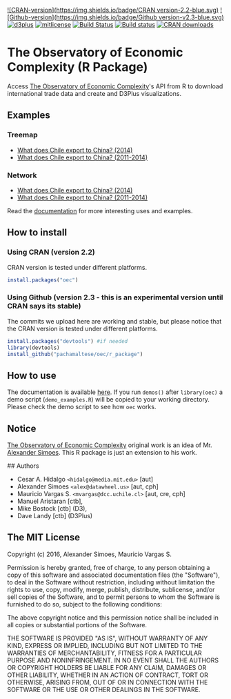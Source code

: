 [![CRAN-version](https://img.shields.io/badge/CRAN version-2.2-blue.svg)](https://cran.r-project.org/web/packages/oec/)
[![Github-version](https://img.shields.io/badge/Github version-v2.3-blue.svg)](https://github.com/pachamaltese/oec/)
[![d3plus](https://img.shields.io/badge/D3plus-1.9.8-green.svg)](https://github.com/alexandersimoes/d3plus) 
[![mitlicense](https://img.shields.io/badge/License-MIT-green.svg)](https://opensource.org/licenses/MIT)
[![Build Status](https://travis-ci.org/pachamaltese/oec.svg?branch=master)](https://travis-ci.org/pachamaltese/oec)
[![Build status](https://ci.appveyor.com/api/projects/status/5xvlffxy8ro4wc34?svg=true)](https://ci.appveyor.com/project/pachamaltese/oec)
[![CRAN downloads](http://cranlogs.r-pkg.org/badges/oec)](http://cran.rstudio.com/web/packages/oec/index.html)

# The Observatory of Economic Complexity (R Package)

Access [The Observatory of Economic Complexity](http://atlas.media.mit.edu/en/)'s API from R to download international trade data and create and D3Plus visualizations.

## Examples

### Treemap

  * [What does Chile export to China? (2014)](http://pacha.hk/oec/chl_chn_2014_4char_hs92_treemap_exports.html)
  * [What does Chile export to China? (2011-2014)](http://pacha.hk/oec/chl_chn_2011_2014_1_4char_hs92_treemap_exports.html)

### Network

  * [What does Chile export to China? (2014)](http://pacha.hk/oec/chl_chn_2014_4char_hs92_network_exports.html)
  * [What does Chile export to China? (2011-2014)](http://pacha.hk/oec/chl_chn_2011_2014_1_4char_hs92_network_exports.html)

Read the [documentation](http://pacha.hk/oec/oec.pdf) for more interesting uses and examples.

## How to install

### Using CRAN (version 2.2)

CRAN version is tested under different platforms.

```r
install.packages("oec")
```

### Using Github (version 2.3 - this is an experimental version until CRAN says its stable)

The commits we upload here are working and stable, but please notice that the CRAN version is tested under different platforms.

```r
install.packages("devtools") #if needed
library(devtools)
install_github("pachamaltese/oec/r_package")
```

## How to use

The documentation is available [here](http://pacha.hk/oec/oec.pdf). If you run `demos()` after `library(oec)` a demo script (`demo_examples.R`) will be copied to your working directory. Please check the demo script to see how `oec` works.

## Notice

[The Observatory of Economic Complexity](http://atlas.media.mit.edu/en/) original work is an idea of Mr. [Alexander Simoes](https://github.com/alexandersimoes/oec). This R package is just an extension to his work.

## Authors

* Cesar A. Hidalgo `<hidalgo@media.mit.edu>` [aut]
* Alexander Simoes `<alex@datawheel.us>` [aut, cph]
* Mauricio Vargas S. `<mvargas@dcc.uchile.cl>` [aut, cre, cph]
* Manuel Aristaran [ctb],
* Mike Bostock [ctb] (D3),
* Dave Landy [ctb] (D3Plus)

## The MIT License

Copyright (c) 2016, Alexander Simoes, Mauricio Vargas S.

Permission is hereby granted, free of charge, to any person obtaining
a copy of this software and associated documentation files (the
"Software"), to deal in the Software without restriction, including
without limitation the rights to use, copy, modify, merge, publish,
distribute, sublicense, and/or sell copies of the Software, and to
permit persons to whom the Software is furnished to do so, subject to
the following conditions:

The above copyright notice and this permission notice shall be
included in all copies or substantial portions of the Software.

THE SOFTWARE IS PROVIDED "AS IS", WITHOUT WARRANTY OF ANY KIND,
EXPRESS OR IMPLIED, INCLUDING BUT NOT LIMITED TO THE WARRANTIES OF
MERCHANTABILITY, FITNESS FOR A PARTICULAR PURPOSE AND
NONINFRINGEMENT. IN NO EVENT SHALL THE AUTHORS OR COPYRIGHT HOLDERS BE
LIABLE FOR ANY CLAIM, DAMAGES OR OTHER LIABILITY, WHETHER IN AN ACTION
OF CONTRACT, TORT OR OTHERWISE, ARISING FROM, OUT OF OR IN CONNECTION
WITH THE SOFTWARE OR THE USE OR OTHER DEALINGS IN THE SOFTWARE.
